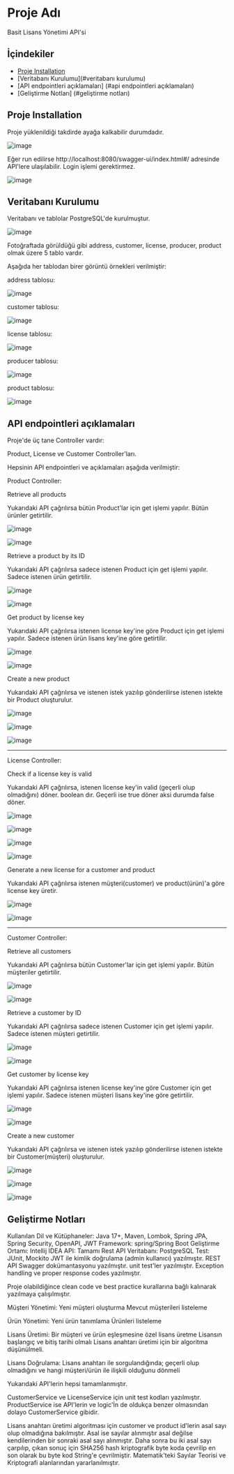# Proje Adı

Basit Lisans Yönetimi API'si

## İçindekiler

- [Proje Installation](#installation)
- [Veritabanı Kurulumu](#veritabanı kurulumu)
- [API endpointleri açıklamaları] (#api endpointleri açıklamaları)
- [Geliştirme Notları] (#geliştirme notları)

## Proje Installation

Proje yüklenildiği takdirde ayağa kalkabilir durumdadır. 

![image](https://github.com/user-attachments/assets/01b14abe-a0fa-49a8-b7a1-6c30d6c0ca2e)

Eğer run edilirse http://localhost:8080/swagger-ui/index.html#/ adresinde API'lere ulaşılabilir. Login işlemi gerektirmez.

![image](https://github.com/user-attachments/assets/4b3182fc-c999-4f3e-aca6-7ba3b0591136)


## Veritabanı Kurulumu

Veritabanı ve tablolar PostgreSQL'de kurulmuştur.

![image](https://github.com/user-attachments/assets/5e22b062-696c-41d6-8964-3420e11dda14)

Fotoğraftada görüldüğü gibi address, customer, license, producer, product olmak üzere 5 tablo vardır.

Aşağıda her tablodan birer görüntü örnekleri verilmiştir:

address tablosu:

![image](https://github.com/user-attachments/assets/5b956048-f0dd-42be-9546-66f1a0333909)

customer tablosu:

![image](https://github.com/user-attachments/assets/a00277f0-3fd0-44e6-baa2-49986261ba41)

license tablosu:

![image](https://github.com/user-attachments/assets/94079da0-768f-40a5-9ebc-dbad8bd48835)

producer tablosu:

![image](https://github.com/user-attachments/assets/d90f176c-b75e-49b9-b06a-b69512652972)

product tablosu:

![image](https://github.com/user-attachments/assets/c83a50d2-b827-4d75-9f7c-401bd7852194)


## API endpointleri açıklamaları

Proje'de üç tane Controller vardır:

Product, License ve Customer Controller'ları.

Hepsinin API endpointleri ve açıklamaları aşağıda verilmiştir:

Product Controller:

Retrieve all products

Yukarıdaki API çağrılırsa bütün Product'lar için get işlemi yapılır. Bütün ürünler getirtilir.

![image](https://github.com/user-attachments/assets/1ba9b719-98ad-4dc5-93a1-a1df402b4958)

![image](https://github.com/user-attachments/assets/8a30b5c7-3cd7-4868-89fd-b8ca03a93884)

Retrieve a product by its ID

Yukarıdaki API çağrılırsa sadece istenen Product için get işlemi yapılır. Sadece istenen ürün getirtilir.

![image](https://github.com/user-attachments/assets/723234a3-7ae9-402d-88ac-02ba593df537)

![image](https://github.com/user-attachments/assets/0f83e413-9848-42f5-85db-62f777f011df)

Get product by license key

Yukarıdaki API çağrılırsa istenen license key'ine göre Product için get işlemi yapılır. Sadece istenen ürün lisans key'ine göre getirtilir.

![image](https://github.com/user-attachments/assets/056524a2-b80d-4c9e-a572-01d6a6d4223c)

![image](https://github.com/user-attachments/assets/e6f13a92-9bfd-4e45-8ccc-fbcdd8f750bb)

Create a new product

Yukarıdaki API çağrılırsa ve istenen istek yazılıp gönderilirse istenen istekte bir Product oluşturulur.

![image](https://github.com/user-attachments/assets/2828e1eb-5abe-4dea-b950-cdd1a12eecbe)

![image](https://github.com/user-attachments/assets/87d9db88-ddcc-4612-86b1-2a1f68deb1c2)

![image](https://github.com/user-attachments/assets/2b0fc1ba-2b23-41f4-82a8-e7fa3d9aae9f)

---------------------------------------------------------------------------------------------------------------------------------------------

License Controller:

Check if a license key is valid

Yukarıdaki API çağrılırsa, istenen license key'in valid (geçerli olup olmadığını) döner. boolean dır. Geçerli ise true döner aksi durumda false döner.

![image](https://github.com/user-attachments/assets/e2892285-a0f5-474b-b33c-20f0cc19110e)

![image](https://github.com/user-attachments/assets/0cfe1a9b-6055-4e6f-ba7e-520b7582c839)

![image](https://github.com/user-attachments/assets/54488419-b02d-477f-901f-7a912a8a9c0e)

![image](https://github.com/user-attachments/assets/5de68a8b-f5a3-4155-a8cc-01837300e92f)


Generate a new license for a customer and product

Yukarıdaki API çağrılırsa istenen müşteri(customer) ve product(ürün)'a göre license key üretir.

![image](https://github.com/user-attachments/assets/c563340c-baea-49bf-800b-54b84da636c5)

![image](https://github.com/user-attachments/assets/6bfb9be9-c3d7-4c22-b15d-a1bf75948c29)

---------------------------------------------------------------------------------------------------------------------------------------------

Customer Controller:

Retrieve all customers

Yukarıdaki API çağrılırsa bütün Customer'lar için get işlemi yapılır. Bütün müşteriler getirtilir.

![image](https://github.com/user-attachments/assets/631560b1-0118-40d8-8c0c-96ffd4a16945)

![image](https://github.com/user-attachments/assets/693f9e1e-f228-4ba5-acb6-4b24ffd78c31)

Retrieve a customer by ID

Yukarıdaki API çağrılırsa sadece istenen Customer için get işlemi yapılır. Sadece istenen müşteri getirtilir.

![image](https://github.com/user-attachments/assets/34da8c4c-8055-4076-bf30-e6304faadb33)

![image](https://github.com/user-attachments/assets/4fdb5a54-e0d4-46df-8075-0485b114f013)

Get customer by license key

Yukarıdaki API çağrılırsa istenen license key'ine göre Customer için get işlemi yapılır. Sadece istenen müşteri lisans key'ine göre getirtilir.

![image](https://github.com/user-attachments/assets/017a584f-a1e2-4c41-a72e-53c267ca9ba7)

![image](https://github.com/user-attachments/assets/0247a845-09e1-4872-ac53-52b8618d13ce)


Create a new customer

Yukarıdaki API çağrılırsa ve istenen istek yazılıp gönderilirse istenen istekte bir Customer(müşteri) oluşturulur.

![image](https://github.com/user-attachments/assets/195edb42-e080-4bad-ba06-5b3b692085dd)

![image](https://github.com/user-attachments/assets/2fae4757-84b0-464f-a023-2294e0aaa952)

![image](https://github.com/user-attachments/assets/3c623e24-e60c-4762-bd94-fa90e2ad3d34)



## Geliştirme Notları

Kullanılan Dil ve Kütüphaneler: Java 17+, Maven, Lombok, Spring JPA, Spring Security, OpenAPI, JWT
Framework: spring/Spring Boot
Geliştirme Ortamı: Intellij IDEA
API: Tamamı Rest API
Veritabanı: PostgreSQL
Test: JUnit, Mockito
JWT ile kimlik doğrulama (admin kullanıcı) yazılmıştır.
REST API Swagger dokümantasyonu yazılmıştır.
unit test'ler yazılmıştır.
Exception handling ve proper response codes yazılmıştır.

Proje olabildiğince clean code ve best practice kurallarına bağlı kalınarak yazılmaya çalışılmıştır.

Müşteri Yönetimi:
Yeni müşteri oluşturma
Mevcut müşterileri listeleme

Ürün Yönetimi:
Yeni ürün tanımlama
Ürünleri listeleme

Lisans Üretimi:
Bir müşteri ve ürün eşleşmesine özel lisans üretme
Lisansın başlangıç ve bitiş tarihi olmalı
Lisans anahtarı üretimi için bir algoritma düşünülmeli.

Lisans Doğrulama:
Lisans anahtarı ile sorgulandığında; geçerli olup olmadığını ve hangi müşteri/ürün ile ilişkili olduğunu dönmeli

Yukarıdaki API'lerin hepsi tamamlanmıştır.

CustomerService ve LicenseService için unit test kodları yazılmıştır. ProductService ise API'lerin ve logic'İn de oldukça benzer olmasından dolayo CustomerService gibidir.

Lisans anahtarı üretimi algoritması için customer ve product id'lerin asal sayı olup olmadığına bakılmıştır. Asal ise sayılar alınmıştır asal değilse kendilerinden bir sonraki asal sayı alınmıştır. Daha sonra bu iki asal sayı çarpılıp, çıkan sonuç için SHA256 hash kriptografik byte koda çevrilip en son olarak bu byte kod String'e çevrilmiştir. Matematik'teki Sayılar Teorisi ve Kriptografi alanlarından yararlanılmıştır.
